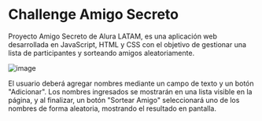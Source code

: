 # Challenge Amigo Secreto

Proyecto Amigo Secreto de Alura LATAM, es una aplicación web desarrollada en JavaScript, HTML y CSS con el objetivo de gestionar una lista de participantes y sorteando amigos aleatoriamente. 

![image](https://github.com/user-attachments/assets/abc010e8-e9a3-47be-8b7d-592720b407d8)

El usuario deberá agregar nombres mediante un campo de texto y un botón "Adicionar". Los nombres ingresados se mostrarán en una lista visible en la página, y al finalizar, un botón "Sortear Amigo" seleccionará uno de los nombres de forma aleatoria, mostrando el resultado en pantalla.
